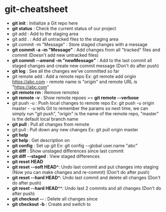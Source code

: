 # git-cheatsheet
- **git init**                         : Initialize a Git repo here
- **git status**                       : Check the current status of our project
- git add <filename>               : Add <filename> to the staging area
- git add .                        : Add all untracked files to the staging area
- git commit -m "Message"          : Store staged changes with a message
- **git commit -a -m "Message"** : Add changes from all "tracked" files and commit (Doesn't add new untracked files)
- **git commit --amend -m "newMessage"** : Add to the last commit all staged changes and create new commit message (Don't do after push)
- **git log**                          : See all the changes we've committed so far
- git remote add <remoteRepoName> <RepoURL>  : Add a remote repo
Ex: git remote add origin https://abc.com  - remote name is "origin" and remote URL is "https://abc.com"
- **git remote rm <name>** : Remove remotes
- **git remote -v** : Show remote repoes  == **git remote --verbose**
- git push -u <remoteRepoName> <localBranchName>: Push local changes to remote repo 
Ex: git push -u origin master - -u tells Git to remember the params so next time, we can simply run "git push", "origin" is the name of the remote repo, "master" is the default local branch name
- **git pull** : Pull all changes from remote
- git pull <remoteRepoName> <branchName>   : Pull down any new changes
Ex: git pull origin master
- **git help** 
- **git help <command>** : Get description on <command> 
- **git config** : Set up git
Ex: git config --global user.name "abc" 
- **git diff** : Show unstaged differences since last commit
- **git diff --staged** : View staged differences
- **git reset HEAD <fileName>** 
- **git reset --soft HEAD^**: Undo last commit and put changes into staging (Now you can make changes and re-commit) (Don't do after push)
- **git reset --hard HEAD^**: Undo last commit and delete all changes (Don't do after push)
- **git reset --hard HEAD^^**: Undo last 2 commits and all changes (Don't do after push)
- **git checkout -- <fileName>** : Delete all changes since <fileName>
- **git checkout -b <branchNam>** : Create and switch to <branchName>
  
  
  
 
